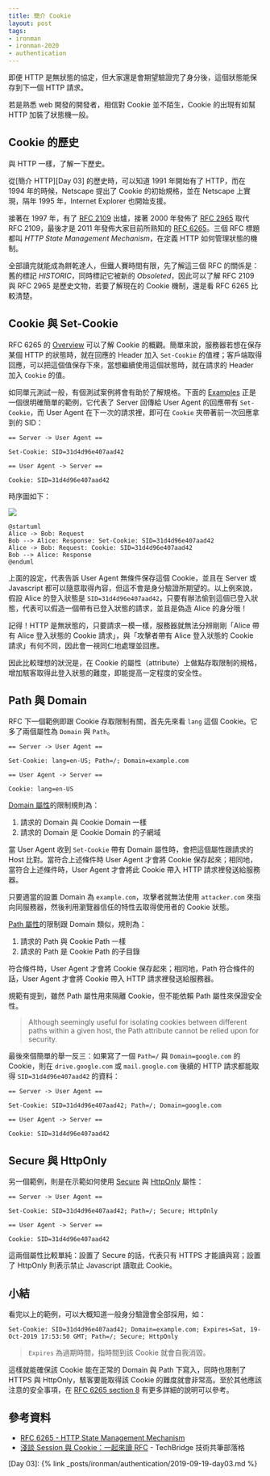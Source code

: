 ```yaml
---
title: 簡介 Cookie
layout: post
tags:
- ironman
- ironman-2020
- authentication
---
```


即便 HTTP 是無狀態的協定，但大家還是會期望驗證完了身分後，這個狀態能保存到下一個 HTTP 請求。

若是熟悉 web 開發的開發者，相信對 Cookie 並不陌生，Cookie 的出現有如幫 HTTP 加裝了狀態機一般。

## Cookie 的歷史

與 HTTP 一樣，了解一下歷史。

從[簡介 HTTP][Day 03] 的歷史時，可以知道 1991 年開始有了 HTTP，而在 1994 年的時候，Netscape 提出了 Cookie 的初始規格，並在 Netscape 上實現，隔年 1995 年，Internet Explorer 也開始支援。

接著在 1997 年，有了 [RFC 2109][] 出爐，接著 2000 年發佈了 [RFC 2965][] 取代 RFC 2109，最後才是 2011 年發佈大家目前所熟知的 [RFC 6265][]。三個 RFC 標題都叫 *HTTP State Management Mechanism*，在定義 HTTP 如何管理狀態的機制。

全部讀完就能成為餅乾達人，但鐵人賽時間有限，先了解這三個 RFC 的關係是：舊的標記 *HISTORIC*，同時標記它被新的 *Obsoleted*，因此可以了解 RFC 2109 與 RFC 2965 是歷史文物，若要了解現在的 Cookie 機制，還是看 RFC 6265 比較清楚。

## Cookie 與 Set-Cookie

RFC 6265 的 [Overview](https://tools.ietf.org/html/rfc6265#section-3) 可以了解 Cookie 的概觀。簡單來說，服務器若想在保存某個 HTTP 的狀態時，就在回應的 Header 加入 `Set-Cookie` 的值裡；客戶端取得回應，可以把這個值保存下來，當想繼續使用這個狀態時，就在請求的 Header 加入 `Cookie` 的值。

如同單元測試一般，有個測試案例將會有助於了解規格。下面的 [Examples](https://tools.ietf.org/html/rfc6265#section-3.1) 正是一個很明確簡單的範例，它代表了 Server 回傳給 User Agent 的回應帶有 `Set-Cookie`，而 User Agent 在下一次的請求裡，即可在 `Cookie` 夾帶著前一次回應拿到的 SID：

```
== Server -> User Agent ==

Set-Cookie: SID=31d4d96e407aad42

== User Agent -> Server ==

Cookie: SID=31d4d96e407aad42
```

時序圖如下：

![](http://www.plantuml.com/plantuml/png/SoWkIImgAStDuNBCoKnELT2rKt3AJx9I24ejB4qjBk42SXHqWO9WMP1mSK5-NZ6G5PnQekkSdv-T2M9xkjWQ6wQOf5YQfPeOc2ScffWOOJVFIW6V7bosSJcavgK0tGW0)

```
@startuml
Alice -> Bob: Request
Bob --> Alice: Response: Set-Cookie: SID=31d4d96e407aad42
Alice -> Bob: Request: Cookie: SID=31d4d96e407aad42
Bob --> Alice: Response
@enduml
```

上面的設定，代表告訴 User Agent 無條件保存這個 Cookie，並且在 Server 或 Javascript 都可以隨意取得內容，但這不會是身分驗證所期望的。以上例來說，假設 Alice 的登入狀態是 `SID=31d4d96e407aad42`，只要有辦法偷到這個已登入狀態，代表可以假造一個帶有已登入狀態的請求，並且是偽造 Alice 的身分哦！

記得！HTTP 是無狀態的，只要請求一模一樣，服務器就無法分辨剛剛「Alice 帶有 Alice 登入狀態的 Cookie 請求」，與「攻擊者帶有 Alice 登入狀態的 Cookie 請求」有何不同，因此會一視同仁地處理並回應。

因此比較理想的狀況是，在 Cookie 的屬性（attribute）上做點存取限制的規格，增加駭客取得此登入狀態的難度，即能提高一定程度的安全性。

## Path 與 Domain

RFC 下一個範例即跟 Cookie 存取限制有關，首先先來看 `lang` 這個 Cookie。它多了兩個屬性為 `Domain` 與 `Path`。

```
== Server -> User Agent ==

Set-Cookie: lang=en-US; Path=/; Domain=example.com

== User Agent -> Server ==

Cookie: lang=en-US
```

[Domain 屬性](https://tools.ietf.org/html/rfc6265#section-4.1.2.3)的限制規則為：

1. 請求的 Domain 與 Cookie Domain 一樣
2. 請求的 Domain 是 Cookie Domain 的子網域

當 User Agent 收到 `Set-Cookie` 帶有 Domain 屬性時，會把這個屬性跟請求的 Host 比對。當符合上述條件時 User Agent 才會將 Cookie 保存起來；相同地，當符合上述條件時，User Agent 才會將此 Cookie 帶入 HTTP 請求裡發送給服務器。

只要適當的設置 Domain 為 `example.com`，攻擊者就無法使用 `attacker.com` 來指向同服務器，然後利用瀏覽器信任的特性去取得使用者的 Cookie 狀態。  

[Path 屬性](https://tools.ietf.org/html/rfc6265#section-4.1.2.4)的限制跟 Domain 類似，規則為：

1. 請求的 Path 與 Cookie Path 一樣
2. 請求的 Path 是 Cookie Path 的子目錄

符合條件時，User Agent 才會將 Cookie 保存起來；相同地，Path 符合條件的話，User Agent 才會將 Cookie 帶入 HTTP 請求裡發送給服務器。

規範有提到，雖然 Path 屬性用來隔離 Cookie，但不能依賴 Path 屬性來保證安全性。

> Although seemingly useful for isolating cookies between different paths within a given host, the Path attribute cannot be relied upon for security.

最後來個簡單的舉一反三：如果寫了一個 `Path=/` 與 `Domain=google.com` 的 Cookie，則在 `drive.google.com` 或 `mail.google.com` 後續的 HTTP 請求都能取得 `SID=31d4d96e407aad42` 的資料：

```
== Server -> User Agent ==

Set-Cookie: SID=31d4d96e407aad42; Path=/; Domain=google.com

== User Agent -> Server ==

Cookie: SID=31d4d96e407aad42
```
 
## Secure 與 HttpOnly

另一個範例，則是在示範如何使用 [Secure](https://tools.ietf.org/html/rfc6265#section-4.1.2.5) 與 [HttpOnly](https://tools.ietf.org/html/rfc6265#section-4.1.2.6) 屬性：

```
== Server -> User Agent ==

Set-Cookie: SID=31d4d96e407aad42; Path=/; Secure; HttpOnly

== User Agent -> Server ==

Cookie: SID=31d4d96e407aad42
```

這兩個屬性比較單純：設置了 Secure 的話，代表只有 HTTPS 才能讀與寫；設置了 HttpOnly 則表示禁止 Javascript 讀取此 Cookie。

## 小結

看完以上的範例，可以大概知道一般身分驗證會全部採用，如：

```
Set-Cookie: SID=31d4d96e407aad42; Domain=example.com; Expires=Sat, 19-Oct-2019 17:53:50 GMT; Path=/; Secure; HttpOnly
```

> `Expires` 為過期時間，指時間到該 Cookie 就會自我消毀。

這樣就能確保該 Cookie 能在正常的 Domain 與 Path 下寫入，同時也限制了 HTTPS 與 HttpOnly，駭客要能取得該 Cookie 的難度就會非常高。至於其他應該注意的安全事項，在 [RFC 6265 section 8](https://tools.ietf.org/html/rfc6265#section-8) 有更多詳細的說明可以參考。

## 參考資料

* [RFC 6265 - HTTP State Management Mechanism](https://tools.ietf.org/html/rfc6265)
* [淺談 Session 與 Cookie：一起來讀 RFC](https://blog.techbridge.cc/2019/08/10/session-and-cookie-rfc/) - TechBridge 技術共筆部落格

[RFC 2109]: https://tools.ietf.org/html/rfc2109
[RFC 2965]: https://tools.ietf.org/html/rfc2965
[RFC 6265]: https://tools.ietf.org/html/rfc6265

[Day 03]: {% link _posts/ironman/authentication/2019-09-19-day03.md %}
